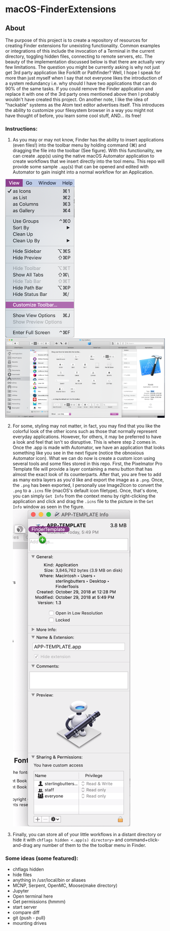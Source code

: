 # macOS-FinderExtensions

## About
The purpose of this project is to create a repository of resources for creating
Finder extensions for unexisting functionality. Common examples or integrations
of this include the invocation of a Terminal in the current directory, toggling
hidden files, connecting to remote servers, etc. The beauty of the implementation
discussed below is that there are actually very few limitations. The question you
might be currently asking is why not just get 3rd party application like Forklift
or Pathfinder? Well, I hope I speak for more than just myself when I say that not
everyone likes the introduction of a system redundancy i.e. why should I have two
applications that can do 90% of the same tasks. If you could remove the Finder
application and replace it with one of the 3rd party ones mentioned above then I
probably wouldn't have created this project. On another note, I like the idea of
"hackable" systems as the Atom text editor advertises itself. This introduces the
ability to customize your filesystem browser in a way you might not have thought
of before, you learn some cool stuff, AND... its free!

### Instructions:
1) As you may or may not know, Finder has the ability to insert applications
(even files!) into the toolbar menu by holding command (⌘) and dragging the file
into the toolbar (See figure). With this functionality, we can create .app(s)
using the native macOS Automator application to create workflows that we insert
directly into the tool menu. This repo will provide some sample `.app`(s) that
can be opened and edited with Automator to gain insight into a normal workflow
for an Application.

![alt text](https://github.com/SterlingButters/macOS-FinderExtensions/blob/master/Figures/View.png)
![alt text](https://github.com/SterlingButters/macOS-FinderExtensions/blob/master/Figures/CustomizeToolbar.png)

2) For some, styling may not matter, in fact, you may find that you like the
colorful look of the other icons such as those that normally represent everyday
applications. However, for others, it may be preferred to have a look and feel
that isn't so disruptive. This is where step 2 comes in. Once the .app is made
with Automator, we have an application that looks something like you see in the
next figure (notice the obnoxious Automator icon). What we can do now is create
a custom icon using several tools and some files stored in this repo. First, the
Pixelmator Pro Template file will provide a layer containing a menu button that
has almost the exact look of its counterparts. After that, you are free to add
as many extra layers as you'd like and export the image as a `.png`. Once, the
`.png` has been exported, I personally use Image2Icon to convert the `.png` to
a `.icns` file (macOS's default icon filetype). Once, that's done, you can simply
`Get Info` from the context menu by right-clicking the application and click and
drag the `.icns` file to the picture in the `Get Info` window as seen in the figure.
![alt text](https://github.com/SterlingButters/macOS-FinderExtensions/blob/master/Figures/GetInfo.png)

3) Finally, you can store all of your little workflows in a distant directory or
hide it with `chflags hidden <.app(s) directory>` and command+click-and-drag any
number of them to the the toolbar menu in Finder.

### Some ideas (some featured):
- chflags hidden
- hide files
- anything in /usr/local/bin or aliases
- MCNP, Serpent, OpenMC, Moose(make directory)
- Jupyter
- Open terminal here
- Get permissions (hmmm)
- start server
- compare diff
- git {push - pull}
- mounting drives
